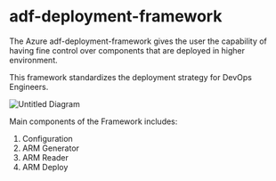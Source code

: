 # adf-deployment-framework

The Azure adf-deployment-framework gives the user the capability of having fine control over components that are deployed in higher environment.

This framework standardizes the deployment strategy for DevOps Engineers. 

![Untitled Diagram](https://user-images.githubusercontent.com/15861454/163061686-6cd6cae9-313f-46a7-b0a0-908e8a3bde2f.jpg)

Main components of the Framework includes:
1. Configuration 
2. ARM Generator 
3. ARM Reader 
4. ARM Deploy 
